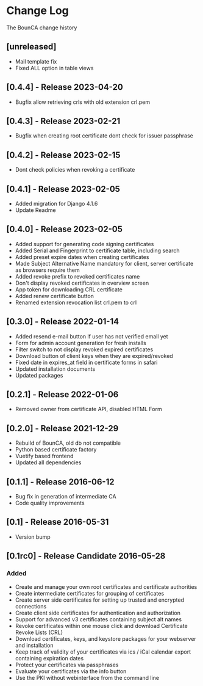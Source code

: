 # Change Log
The BounCA change history

## [unreleased]
* Mail template fix
* Fixed ALL option in table views

## [0.4.4] - Release 2023-04-20
* Bugfix allow retrieving crls with old extension crl.pem

## [0.4.3] - Release 2023-02-21
* Bugfix when creating root certificate dont check for issuer passphrase

## [0.4.2] - Release 2023-02-15
* Dont check policies when revoking a certificate

## [0.4.1] - Release 2023-02-05
* Added migration for Django 4.1.6
* Update Readme

## [0.4.0] - Release 2023-02-05
* Added support for generating code signing certificates
* Added Serial and Fingerprint to certificate table, including search
* Added preset expire dates when creating certificates
* Made Subject Alternative Name mandatory for client, server certificate as browsers require them
* Added revoke prefix to revoked certificates name
* Don't display revoked certificates in overview screen
* App token for downloading CRL certificate
* Added renew certificate button
* Renamed extension revocation list crl.pem to crl

## [0.3.0] - Release 2022-01-14
* Added resend e-mail button if user has not verified email yet
* Form for admin account generation for fresh installs
* Filter switch to not display revoked expired certificates
* Download button of client keys when they are expired/revoked
* Fixed date in expires_at field in certificate forms in safari
* Updated installation documents
* Updated packages

## [0.2.1] - Release 2022-01-06
* Removed owner from certificate API, disabled HTML Form

## [0.2.0] - Release 2021-12-29
* Rebuild of BounCA, old db not compatible
* Python based certificate factory
* Vuetify based frontend
* Updated all dependencies

## [0.1.1] - Release 2016-06-12

* Bug fix in generation of intermediate CA
* Code quality improvements

## [0.1] - Release 2016-05-31

* Version bump

## [0.1rc0] - Release Candidate 2016-05-28

### Added
* Create and manage your own root certificates and certificate authorities
* Create intermediate certificates for grouping of certificates
* Create server side certificates for setting up trusted and encrypted connections
* Create client side certificates for authentication and authorization
* Support for advanced v3 certificates containing subject alt names
* Revoke certificates within one mouse click and download Certificate Revoke Lists (CRL)
* Download certificates, keys, and keystore packages for your webserver and installation
* Keep track of validity of your certificates via ics / iCal calendar export containing expiration dates
* Protect your certificates via passphrases
* Evaluate your certificates via the info button
* Use the PKI without webinterface from the command line

